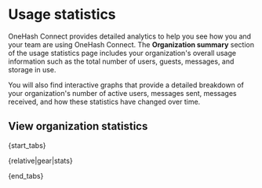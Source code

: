 # Usage statistics

OneHash Connect provides detailed analytics to help you see how you and your team are
using OneHash Connect. The **Organization summary** section of the usage statistics page
includes your organization's overall usage information such as the total number
of users, guests, messages, and storage in use.

You will also find interactive graphs that provide a detailed breakdown of
your organization's number of active users, messages sent, messages received,
and how these statistics have changed over time.

## View organization statistics

{start_tabs}

{relative|gear|stats}

{end_tabs}
